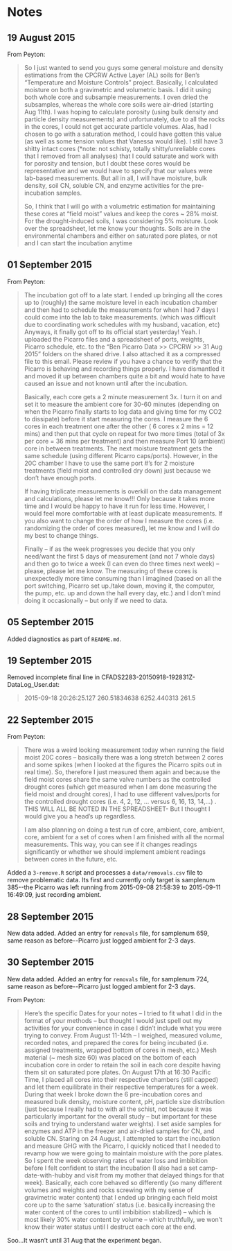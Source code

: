 Notes
===========

19 August 2015
----------------------
From Peyton:
>So I just wanted to send you guys some general moisture and density estimations from the CPCRW Active Layer (AL) soils for Ben’s “Temperature and Moisture Controls” project. Basically, I calculated moisture on both a gravimetric and volumetric basis. I did it using both whole core and subsample measurements. I oven dried the subsamples, whereas the whole core soils were air-dried (starting Aug 11th). I was hoping to calculate porosity (using bulk density and particle density measurements) and unfortunately, due to all the rocks in the cores, I could not get accurate particle volumes. Alas, had I chosen to go with a saturation method, I could have gotten this value (as well as some tension values that Vanessa would like). I still have 3 shitty intact cores (*note: not schisty, totally shitty/unreliable cores that I removed from all analyses) that I could saturate and work with for porosity and tension, but I doubt these cores would be representative and we would have to specify that our values were lab-based measurements. But all in all, I will have moisture, bulk density, soil CN, soluble CN, and enzyme activities for the pre-incubation samples.
>
>So, I think that I will go with a volumetric estimation for maintaining these cores at “field moist” values and keep the cores ~ 28% moist. For the drought-induced soils, I was considering 5% moisture. Look over the spreadsheet, let me know your thoughts. Soils are in the environmental chambers and either on saturated pore plates, or not and I can start the incubation anytime

01 September 2015
----------------------
From Peyton:
>The incubation got off to a late start. I ended up bringing all the cores up to (roughly) the same moisture level in each incubation chamber and then had to schedule the measurements for when I had 7 days I could come into the lab to take measurements. (which was difficult due to coordinating work schedules with my husband, vacation, etc) Anyways, it finally got off to its official start yesterday! Yeah. I uploaded the Picarro files and a spreadsheet of ports, weights, Picarro schedule, etc. to the “Ben Picarro Data >> CPCRW >> 31 Aug 2015” folders on the shared drive. I also attached it as a compressed file to this email. Please review if you have a chance to verify that the Picarro is behaving and recording things properly. I have dismantled it and moved it up between chambers quite a bit and would hate to have caused an issue and not known until after the incubation.
>
>Basically, each core gets a 2 minute measurement 3x. I turn it on and set it to measure the ambient core for 30-60 minutes (depending on when the Picarro finally starts to log data and giving time for my CO2 to dissipate) before it start measuring the cores. I measure the 6 cores in each treatment one after the other ( 6 cores x 2 mins = 12 mins) and then put that cycle on repeat for two more times (total of 3x per core = 36 mins per treatment) and then measure Port 10 (ambient) core in between treatments. The next moisture treatment gets the same schedule (using different Picarro caps/ports). However, in the 20C chamber I have to use the same port #’s for 2 moisture treatments (field moist and controlled dry down) just because we don’t have enough ports.
>
>If having triplicate measurements is overkill on the data management and calculations, please let me know!!! Only because it takes more time and I would be happy to have it run for less time. However, I would feel more comfortable with at least duplicate measurements. If you also want to change the order of how I measure the cores (i.e. randomizing the order of cores measured), let me know and I will do my best to change things.
>
>Finally – if as the week progresses you decide that you only need/want the first 5 days of measurement (and not 7 whole days) and then go to twice a week (I can even do three times next week) – please, please let me know. The measuring of these cores is unexpectedly more time consuming than I imagined (based on all the port switching, Picarro set up./take down, moving it, the computer, the pump, etc. up and down the hall every day, etc.) and I don’t mind doing it occasionally – but only if we need to data.

05 September 2015
----------------------
Added diagnostics as part of `README.md`.

19 September 2015
----------------------
Removed incomplete final line in CFADS2283-20150918-192831Z-DataLog_User.dat:
>2015-09-18                20:26:25.127              260.51834638              6252.440313               261.5

22 September 2015
----------------------

From Peyton:
>There was a weird looking measurement today when running the field moist 20C cores – basically there was a long stretch between 2 cores and some spikes (when I looked at the figures the Picarro spits out in real time). So, therefore I just measured them again and because the field moist cores share the same valve numbers as the controlled drought cores (which get measured when I am done measuring the field moist and drought cores), I had to use different valves/ports for the controlled drought cores (i.e. 4, 2, 12, … versus 6, 16, 13, 14,…) . THIS WILL ALL BE NOTED IN THE SPREADSHEET- But I thought I would give you a head’s up regardless.
> 
>I am also planning on doing a test run of core, ambient, core, ambient, core, ambient for a set of cores when I am finished with all the normal measurements. This way, you can see if it changes readings significantly or whether we should implement ambient readings between cores in the future, etc.
 
Added a `3-remove.R` script and processes a `data/removals.csv` file to remove problematic data. Its first and currently only target is samplenum 385--the Picarro was left running from 2015-09-08 21:58:39 to 2015-09-11 16:49:09, just recording ambient.

28 September 2015
----------------------

New data added. Added an entry for `removals` file, for samplenum 659, same reason as before--Picarro just logged ambient for 2-3 days.

30 September 2015
----------------------

New data added. Added an entry for `removals` file, for samplenum 724, same reason as before--Picarro just logged ambient for 2-3 days.

From Peyton:

>Here’s the specific Dates for your notes – I tried to fit what I did in the format of your methods – but thought I would just spell out my activities for your convenience in case I didn’t include what you were trying to convey. 
>From August 11-14th – I weighed, measured volume, recorded notes, and prepared the cores for being incubated (i.e. assigned treatments, wrapped bottom of cores in mesh, etc.) Mesh material (~ mesh size 60) was placed on the bottom of each incubation core in order to retain the soil in each core despite having them sit on saturated pore plates. 
>On August 17th at 16:30 Pacific Time, I placed all cores into their respective chambers (still capped) and let them equilibrate in their respective temperatures for a week. During that week I broke down the 6 pre-incubation cores and measured bulk density, moisture content, pH, particle size distribution (just because I really had to with all the schist, not because it was particularly important for the overall study – but important for these soils and trying to understand water weights). I set aside samples for enzymes and ATP in the freezer and air-dried samples for CN, and soluble CN. 
>Staring on 24 August, I attempted to start the incubation and measure GHG with the Picarro, I quickly noticed that I needed to revamp how we were going to maintain moisture with the pore plates. So I spent the week observing rates of water loss and imbibition before I felt confident to start the incubation (I also had a set camp-date-with-hubby and visit from my mother that delayed things for that week). Basically, each core behaved so differently (so many different volumes and weights and rocks screwing with my sense of gravimetric water content) that I ended up bringing each field moist core up to the same ‘saturation’ status (i.e. basically increasing the water content of the cores to until imbibition stabilized) – which is most likely 30% water content by volume – which truthfully, we won’t know their water status until I destruct each core at the end. 

Soo…It wasn’t until 31 Aug that the experiment began.  

